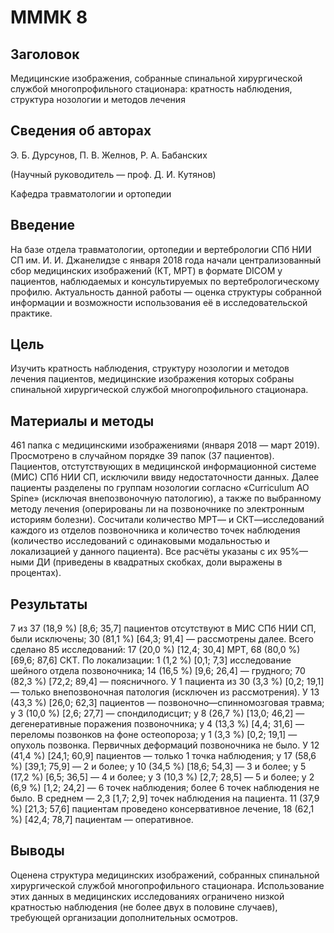 # МММК 8

## Заголовок

Медицинские изображения, собранные спинальной хирургической службой многопрофильного стационара: кратность наблюдения, структура нозологии и методов лечения

## Сведения об авторах

Э. Б. Дурсунов, П. В. Желнов, Р. А. Бабанских

(Научный руководитель — проф. Д. И. Кутянов)

Кафедра травматологии и ортопедии

## Введение

На базе отдела травматологии, ортопедии и вертебрологии СПб НИИ СП им. И. И. Джанелидзе с января 2018 года начали централизованный сбор медицинских изображений (КТ, МРТ) в формате DICOM у пациентов, наблюдаемых и консультируемых по вертебрологическому профилю. Актуальность данной работы — оценка структуры собранной информации и возможности использования её в исследовательской практике.

## Цель

Изучить кратность наблюдения, структуру нозологии и методов лечения пациентов, медицинские изображения которых собраны спинальной хирургической службой многопрофильного стационара.

## Материалы и методы

461 папка с медицинскими изображениями (января 2018 — март 2019). Просмотрено в случайном порядке 39 папок (37 пациентов). Пациентов, отстутствующих в медицинской информационной системе (МИС) СПб НИИ СП, исключили ввиду недостаточности данных. Далее пациенты разделены по группам нозологии согласно «Curriculum AO Spine» (исключая внепозвоночную патологию), а также по выбранному методу лечения (оперированы ли на позвоночнике по электронным историям болезни). Сосчитали количество МРТ— и СКТ—исследований каждого из отделов позвоночника и количество точек наблюдения (количество исследований с одинаковыми модальностью и локализацией у данного пациента). Все расчёты указаны с их 95%—ными ДИ (приведены в квадратных скобках, доли выражены в процентах).

## Результаты

7 из 37 (18,9 %) [8,6; 35,7] пациентов отсутствуют в МИС СПб НИИ СП, были исключены; 30 (81,1 %) [64,3; 91,4] — рассмотрены далее. Всего сделано 85 исследований: 17 (20,0 %) [12,4; 30,4] МРТ, 68 (80,0 %) [69,6; 87,6] СКТ. По локализации: 1 (1,2 %) [0,1; 7,3] исследование шейного отдела позвоночника; 14 (16,5 %) [9,6; 26,4] — грудного; 70 (82,3 %) [72,2; 89,4] — поясничного. У 1 пациента из 30 (3,3 %) [0,2; 19,1] — только внепозвоночная патология (исключен из рассмотрения). У 13 (43,3 %) [26,0; 62,3] пациентов — позвоночно—спинномозговая травма; у 3 (10,0 %) [2,6; 27,7] — спондилодисцит; у 8 (26,7 %) [13,0; 46,2] — дегенеративные поражения позвоночника; у 4 (13,3 %) [4,4; 31,6] — переломы позвонков на фоне остеопороза; у 1 (3,3 %) [0,2; 19,1] — опухоль позвонка. Первичных деформаций позвоночника не было. У 12 (41,4 %) [24,1; 60,9] пациентов — только 1 точка наблюдения; у 17 (58,6 %) [39,1; 75,9] — 2 и более; у 10 (34,5 %) [18,6; 54,3] — 3 и более; у 5 (17,2 %) [6,5; 36,5] — 4 и более; у 3 (10,3 %) [2,7; 28,5] — 5 и более; у 2 (6,9 %) [1,2; 24,2] — 6 точек наблюдения; более 6 точек наблюдения не было. В среднем — 2,3 [1,7; 2,9] точек наблюдения на пациента. 11 (37,9 %) [21,3; 57,6] пациентам проведено консервативное лечение, 18 (62,1 %) [42,4; 78,7] пациентам — оперативное.

## Выводы

Оценена структура медицинских изображений, собранных спинальной хирургической службой многопрофильного стационара. Использование этих данных в медицинских исследованиях ограничено низкой кратностью наблюдения (не более двух в половине случаев), требующей организации дополнительных осмотров.
